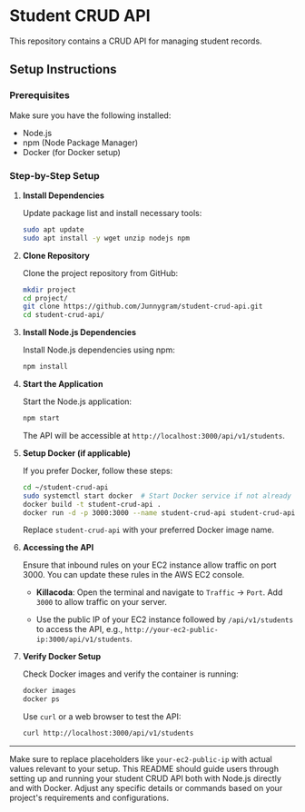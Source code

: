 # Student CRUD API

This repository contains a CRUD API for managing student records.

## Setup Instructions

### Prerequisites

Make sure you have the following installed:

- Node.js
- npm (Node Package Manager)
- Docker (for Docker setup)

### Step-by-Step Setup

1. **Install Dependencies**

   Update package list and install necessary tools:

   ```bash
   sudo apt update
   sudo apt install -y wget unzip nodejs npm
   ```

2. **Clone Repository**

   Clone the project repository from GitHub:

   ```bash
   mkdir project
   cd project/
   git clone https://github.com/Junnygram/student-crud-api.git
   cd student-crud-api/
   ```

3. **Install Node.js Dependencies**

   Install Node.js dependencies using npm:

   ```bash
   npm install
   ```

4. **Start the Application**

   Start the Node.js application:

   ```bash
   npm start
   ```

   The API will be accessible at `http://localhost:3000/api/v1/students`.

5. **Setup Docker (if applicable)**

   If you prefer Docker, follow these steps:

   ```bash
   cd ~/student-crud-api
   sudo systemctl start docker  # Start Docker service if not already started
   docker build -t student-crud-api .
   docker run -d -p 3000:3000 --name student-crud-api student-crud-api
   ```

   Replace `student-crud-api` with your preferred Docker image name.

6. **Accessing the API**

   Ensure that inbound rules on your EC2 instance allow traffic on port 3000. You can update these rules in the AWS EC2 console.

   - **Killacoda**: Open the terminal and navigate to `Traffic` -> `Port`. Add `3000` to allow traffic on your server.

   - Use the public IP of your EC2 instance followed by `/api/v1/students` to access the API, e.g., `http://your-ec2-public-ip:3000/api/v1/students`.

7. **Verify Docker Setup**

   Check Docker images and verify the container is running:

   ```bash
   docker images
   docker ps
   ```

   Use `curl` or a web browser to test the API:

   ```bash
   curl http://localhost:3000/api/v1/students
   ```

---

Make sure to replace placeholders like `your-ec2-public-ip` with actual values relevant to your setup. This README should guide users through setting up and running your student CRUD API both with Node.js directly and with Docker. Adjust any specific details or commands based on your project's requirements and configurations.

